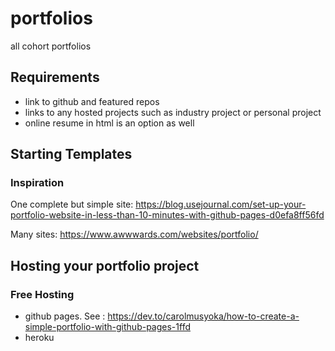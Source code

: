 # portfolios
all cohort portfolios

## Requirements

- link to github and featured repos
- links to any hosted projects such as industry project or personal project
- online resume in html is an option as well

## Starting Templates 

### Inspiration

One complete but simple site:
<https://blog.usejournal.com/set-up-your-portfolio-website-in-less-than-10-minutes-with-github-pages-d0efa8ff56fd>

Many sites:
<https://www.awwwards.com/websites/portfolio/>

## Hosting your portfolio project

### Free Hosting

- github pages.  See : <https://dev.to/carolmusyoka/how-to-create-a-simple-portfolio-with-github-pages-1ffd>
- heroku





